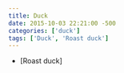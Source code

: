 ```yaml
---
title: Duck
date: 2015-10-03 22:21:00 -500
categories: ['duck']
tags: ['Duck', 'Roast duck']
---
```



-   [Roast duck]

